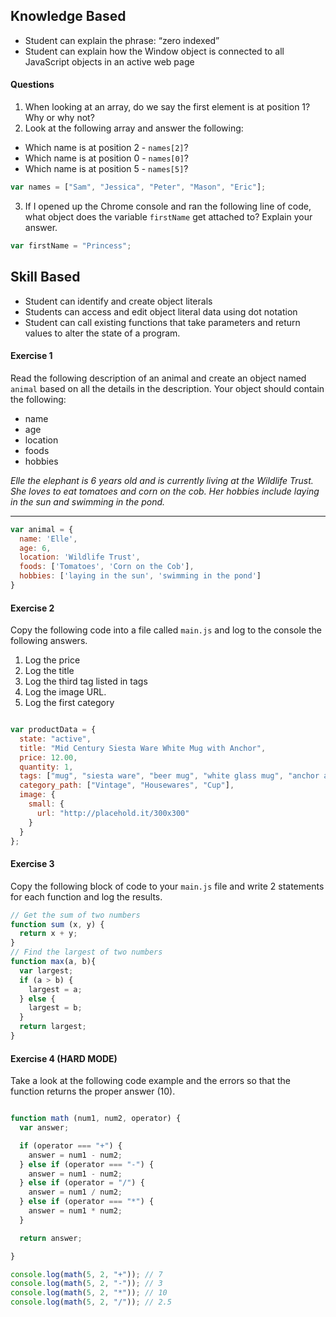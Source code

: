 ## Knowledge Based

- Student can explain the phrase: “zero indexed”
- Student can explain how the Window object is connected to all JavaScript objects in an active web page

#### Questions

1. When looking at an array, do we say the first element is at position 1? Why or why not?
2. Look at the following array and answer the following:
  - Which name is at position 2 - `names[2]`?
  - Which name is at position 0 - `names[0]`?
  - Which name is at position 5 - `names[5]`?

```js
var names = ["Sam", "Jessica", "Peter", "Mason", "Eric"];
```

3. If I opened up the Chrome console and ran the following line of code, what object does the variable `firstName` get attached to? Explain your answer.

```js
var firstName = "Princess";
```

## Skill Based

- Student can identify and create object literals
- Students can access and edit object literal data using dot notation
- Student can call existing functions that take parameters and return values to alter the state of a program.


#### Exercise 1

Read the following description of an animal and create an object named `animal` based on all the details in the description. Your object should contain the following:

- name
- age
- location
- foods
- hobbies

_Elle the elephant is 6 years old and is currently living at the Wildlife Trust. She loves to eat tomatoes and corn on the cob. Her hobbies include laying in the sun and swimming in the pond._

---

```js
var animal = {
  name: 'Elle',
  age: 6,
  location: 'Wildlife Trust',
  foods: ['Tomatoes', 'Corn on the Cob'],
  hobbies: ['laying in the sun', 'swimming in the pond']
}
```

#### Exercise 2

Copy the following code into a file called `main.js` and log to the console the following answers.

1. Log the price
2. Log the title
3. Log the third tag listed in tags
4. Log the image URL.
5. Log the first category

```js

var productData = {
  state: "active",
  title: "Mid Century Siesta Ware White Mug with Anchor",
  price: 12.00,
  quantity: 1,
  tags: ["mug", "siesta ware", "beer mug", "white glass mug", "anchor and stars"],
  category_path: ["Vintage", "Housewares", "Cup"],
  image: {
    small: {
      url: "http://placehold.it/300x300"
    }
  }
};
```

#### Exercise 3

Copy the following block of code to your `main.js` file and write 2 statements for each function and log the results.


```js
// Get the sum of two numbers
function sum (x, y) {
  return x + y;
}
// Find the largest of two numbers
function max(a, b){
  var largest;
  if (a > b) {
    largest = a;
  } else {
    largest = b;
  }
  return largest;
}
```


#### Exercise 4 (HARD MODE)

Take a look at the following code example and the errors so that the function returns the proper answer (10).

```js

function math (num1, num2, operator) {
  var answer;

  if (operator === "+") {
    answer = num1 - num2;
  } else if (operator === "-") {
    answer = num1 - num2;
  } else if (operator = "/") {
    answer = num1 / num2;
  } else if (operator === "*") {
    answer = num1 * num2;
  }

  return answer;

}

console.log(math(5, 2, "+")); // 7
console.log(math(5, 2, "-")); // 3
console.log(math(5, 2, "*")); // 10
console.log(math(5, 2, "/")); // 2.5

```